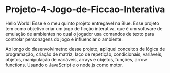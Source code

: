 # Projeto-4-Jogo-de-Ficcao-Interativa

Hello World! Esse é o meu quinto projeto entregável na Blue. Esse projeto tem como objetivo criar um jogo de ficção interativa, que é um software de emulação de ambientes no qual o jogador usa comandos de texto para controlar personagens do jogo e influenciar o ambiente.

Ao longo do desenvolvimetno desse projeto, apliquei conceitos de lógica de programação, criação de matriz, laço de repetição, condicionais, variáveis, objetos, manipulação de variáveis, arrays e objetos, funções, arrow functions. Usando o JavaScript e o node.js como motor.
